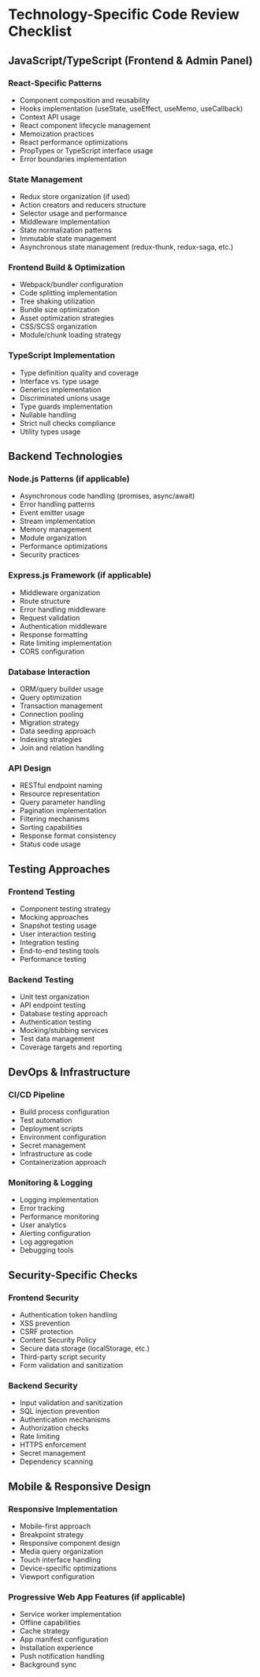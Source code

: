 # Technology-Specific Code Review Checklist

## JavaScript/TypeScript (Frontend & Admin Panel)

### React-Specific Patterns
- Component composition and reusability
- Hooks implementation (useState, useEffect, useMemo, useCallback)
- Context API usage
- React component lifecycle management
- Memoization practices
- React performance optimizations
- PropTypes or TypeScript interface usage
- Error boundaries implementation

### State Management
- Redux store organization (if used)
- Action creators and reducers structure
- Selector usage and performance
- Middleware implementation
- State normalization patterns
- Immutable state management
- Asynchronous state management (redux-thunk, redux-saga, etc.)

### Frontend Build & Optimization
- Webpack/bundler configuration
- Code splitting implementation
- Tree shaking utilization
- Bundle size optimization
- Asset optimization strategies
- CSS/SCSS organization
- Module/chunk loading strategy

### TypeScript Implementation
- Type definition quality and coverage
- Interface vs. type usage
- Generics implementation
- Discriminated unions usage
- Type guards implementation
- Nullable handling
- Strict null checks compliance
- Utility types usage

## Backend Technologies

### Node.js Patterns (if applicable)
- Asynchronous code handling (promises, async/await)
- Error handling patterns
- Event emitter usage
- Stream implementation
- Memory management
- Module organization
- Performance optimizations
- Security practices

### Express.js Framework (if applicable)
- Middleware organization
- Route structure
- Error handling middleware
- Request validation
- Authentication middleware
- Response formatting
- Rate limiting implementation
- CORS configuration

### Database Interaction
- ORM/query builder usage
- Query optimization
- Transaction management
- Connection pooling
- Migration strategy
- Data seeding approach
- Indexing strategies
- Join and relation handling

### API Design
- RESTful endpoint naming
- Resource representation
- Query parameter handling
- Pagination implementation
- Filtering mechanisms
- Sorting capabilities
- Response format consistency
- Status code usage

## Testing Approaches

### Frontend Testing
- Component testing strategy
- Mocking approaches
- Snapshot testing usage
- User interaction testing
- Integration testing
- End-to-end testing tools
- Performance testing

### Backend Testing
- Unit test organization
- API endpoint testing
- Database testing approach
- Authentication testing
- Mocking/stubbing services
- Test data management
- Coverage targets and reporting

## DevOps & Infrastructure

### CI/CD Pipeline
- Build process configuration
- Test automation
- Deployment scripts
- Environment configuration
- Secret management
- Infrastructure as code
- Containerization approach

### Monitoring & Logging
- Logging implementation
- Error tracking
- Performance monitoring
- User analytics
- Alerting configuration
- Log aggregation
- Debugging tools

## Security-Specific Checks

### Frontend Security
- Authentication token handling
- XSS prevention
- CSRF protection
- Content Security Policy
- Secure data storage (localStorage, etc.)
- Third-party script security
- Form validation and sanitization

### Backend Security
- Input validation and sanitization
- SQL injection prevention
- Authentication mechanisms
- Authorization checks
- Rate limiting
- HTTPS enforcement
- Secret management
- Dependency scanning

## Mobile & Responsive Design

### Responsive Implementation
- Mobile-first approach
- Breakpoint strategy
- Responsive component design
- Media query organization
- Touch interface handling
- Device-specific optimizations
- Viewport configuration

### Progressive Web App Features (if applicable)
- Service worker implementation
- Offline capabilities
- Cache strategy
- App manifest configuration
- Installation experience
- Push notification handling
- Background sync 